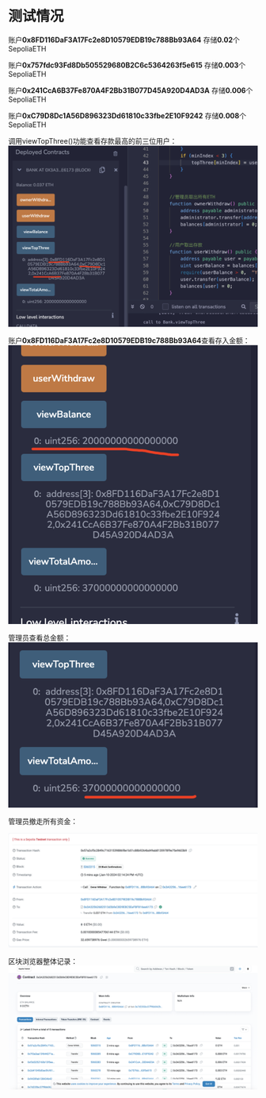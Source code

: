 # 测试情况

账户**0x8FD116DaF3A17Fc2e8D10579EDB19c788Bb93A64**   存储**0.02**个SepoliaETH

账户**0x757fdc93Fd8Db505529680B2C6c5364263f5e615**       存储**0.003**个SepoliaETH

账户**0x241CcA6B37Fe870A4F2Bb31B077D45A920D4AD3A**  存储**0.006**个SepoliaETH

账户**0xC79D8Dc1A56D896323Dd61810c33fbe2E10F9242**     存储**0.008**个SepoliaETH



调用viewTopThree()功能查看存款最高的前三位用户：
![image](https://github.com/Bachamht/BankContract/blob/main/images/0ff50a08be61b3e9fd9d9827e875b986.png)



账户**0x8FD116DaF3A17Fc2e8D10579EDB19c788Bb93A64**查看存入金额：
![image](https://github.com/Bachamht/BankContract/blob/main/images/e3746c0f0ae275faa45ff24ff0440e75.png)



管理员查看总金额：
![image](https://github.com/Bachamht/BankContract/blob/main/images/e65cabf9d87754e0233012cb68c45be7.png)



管理员撤走所有资金：

![image](https://github.com/Bachamht/BankContract/blob/main/images/f3ad4a631b3ade9c724a039797937310.png)



区块浏览器整体记录：
![image](https://github.com/Bachamht/BankContract/blob/main/images/5281f422403df309799b4e05a45861a0.png)

